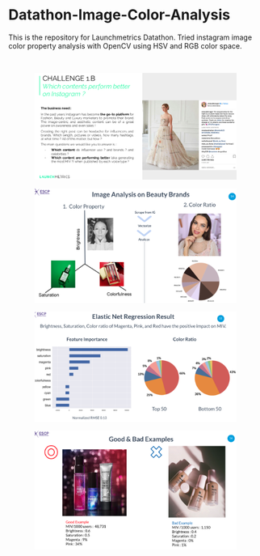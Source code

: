 # Datathon-Image-Color-Analysis
This is the repository for Launchmetrics Datathon. Tried instagram image color property analysis with OpenCV using HSV and RGB color space.

<p align="center">
<img src="./images/Launchmetrics.png" alt="" width="400">
</p>

<p align="center">
<img src="./images/Challenge.png" alt="" width="400">
</p>

<p align="center">
<img src="./images/Color property.png" alt="" width="400">
</p>

<p align="center">
<img src="./images/Result.png" alt="" width="400">
</p>

<p align="center">
<img src="./images/Suggestion.png" alt="" width="400">
</p>

